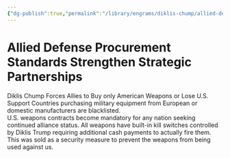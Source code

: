 ```yaml
---
{"dg-publish":true,"permalink":"/library/engrams/diklis-chump/allied-defense-procurement-standards-strengthen-strategic-partnerships/","tags":["DC/Monopoly","DC/AS3"]}
---
```


# Allied Defense Procurement Standards Strengthen Strategic Partnerships
Diklis Chump Forces Allies to Buy only American Weapons or Lose U.S. Support
	Countries purchasing military equipment from European or domestic manufacturers are blacklisted.  
	U.S. weapons contracts become mandatory for any nation seeking continued alliance status.
All weapons have built-in kill switches controlled by Diklis Trump requiring additional cash payments to actually fire them. This was sold as a security measure to prevent the weapons from being used against us.
